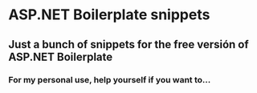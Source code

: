 # ASP.NET Boilerplate snippets
## Just a bunch of snippets for the free versión of ASP.NET Boilerplate
### For my personal use, help yourself if you want to...
